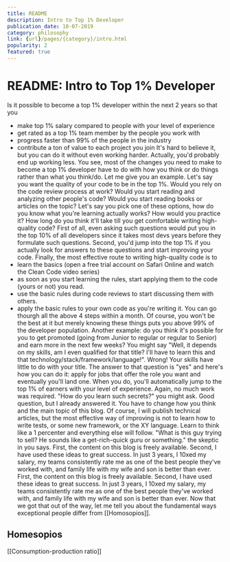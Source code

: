 ```yaml
---
title: README
description: Intro to Top 1% Developer
publication_date: 10-07-2019
category: philosophy
link: {url}/pages/{category}/intro.html
popularity: 2
featured: true
---
```

# README: Intro to Top 1% Developer
Is it possible to become a top 1% developer within the next 2 years so that you
- make top 1% salary compared to people with your level of experience
- get rated as a top 1% team member by the people you work with
- progress faster than 99% of the people in the industry
- contribute a ton of value to each project you join
It's hard to believe it, but you can do it without even working harder. Actually, you'd probably end up working less. You see, most of the changes you need to make to become a top 1% developer have to do with how you think or do things rather than what you think/do.
Let me give you an example. Let's say you want the quality of your code to be in the top 1%. Would you rely on the code review process at work? Would you start reading and analyzing other people's code? Would you start reading books or articles on the topic? Let's say you pick one of these options, how do you know what you're learning actually works? How would you practice it? How long do you think it'll take till you get comfortable writing high-quality code? First of all, even asking such questions would put you in the top 10% of all developers since it takes most devs years before they formulate such questions. Second, you'd jump into the top 1% if you actually look for answers to these questions and start improving your code. Finally, the most effective route to writing high-quality code is to 
- learn the basics (open a free trial account on Safari Online and watch the Clean Code video series) 
- as soon as you start learning the rules, start applying them to the code (yours or not) you read.
- use the basic rules during code reviews to start discussing them with others.
- apply the basic rules to your own code as you're writing it.
You can go thourgh all the above 4 steps within a month. Of course, you won't be the best at it but merely knowing these things puts you above 99% of the developer population.
Another example: do you think it's possible for you to get promoted (going from Junior to regular or regular to Senior) and earn more in the next few weeks? You might say "Well, it depends on my skills, am I even qualified for that title? I'll have to learn this and that technology/stack/framework/language!". Wrong! Your skills have little to do with your title. The answer to that question is "yes" and here's how you can do it: apply for jobs that offer the role you want and eventually you'll land one. When you do, you'll automatically jump to the top 1% of earners with your level of experience. Again, no much work was required.
"How do you learn such secrets?" you might ask. Good question, but I already answered it. You have to change how you think and the main topic of this blog. Of course, I will publish technical articles, but the most effective way of improving is not to learn how to write tests, or some new framework, or the XY language. Learn to think like a 1 percenter and everything else will follow.
"What is this guy trying to sell? He sounds like a get-rich-quick guru or something." the skeptic in you says. First, the content on this blog is freely available. Second, I have used these ideas to great success. In just 3 years, I 10xed my salary, my teams consistently rate me as one of the best people they've worked with, and family life with my wife and son is better than ever. First, the content on this blog is freely available. Second, I have used these ideas to great success. In just 3 years, I 10xed my salary, my teams consistently rate me as one of the best people they've worked with, and family life with my wife and son is better than ever.
Now that we got that out of the way, let me tell you about the fundamental ways exceptional people differ from [[Homosopios]].
## Homesopios
[[Consumption-production ratio]]
